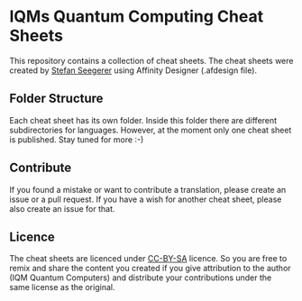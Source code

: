 # IQMs Quantum Computing Cheat Sheets

This repository contains a collection of cheat sheets.
The cheat sheets were created by [Stefan Seegerer](https://github.com/manzanillo) using Affinity Designer (.afdesign file).

## Folder Structure

Each cheat sheet has its own folder. Inside this folder there are different subdirectories for languages. However, at the moment only one cheat sheet is published. Stay tuned for more :-)

## Contribute

If you found a mistake or want to contribute a translation, please create an issue or a pull request. If you have a wish for another cheat sheet, please also create an issue for that.

## Licence

The cheat sheets are licenced under [CC-BY-SA](https://creativecommons.org/licenses/by-sa/3.0/de/deed.en) licence. So you are free to remix and share the content you created if you give attribution to the author (IQM Quantum Computers) and distribute your contributions under the same license as the original.
